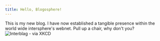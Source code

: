 ```yaml
---
title: Hello, Blogosphere!
---
```


This is my new blog. I have now established a tangible presence within the world wide intersphere's webnet. Pull up a chair, why don't you?
![Interblag - via XKCD](http://imgs.xkcd.com/comics/interblag.png)